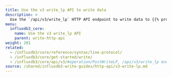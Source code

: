 ```yaml
---
title: Use the v3 write_lp API to write data
description: >
  Use the `/api/v3/write_lp` HTTP API endpoint to write data to {{% product-name %}}.
menu:
  influxdb3_core:
    name: Use the v3 write_lp API
    parent: write-http-api
weight: 201
related:
  - /influxdb3/core/reference/syntax/line-protocol/
  - /influxdb3/core/get-started/write/
  - /influxdb3/core/api/v3/#operation/PostWriteLP, /api/v3/write_lp endpoint
source: /shared/influxdb3-write-guides/http-api/v3-write-lp.md
---
```


<!--
The content for this page is at
// SOURCE content/shared/influxdb3-write-guides/http-api/v3-write-lp.md
-->
